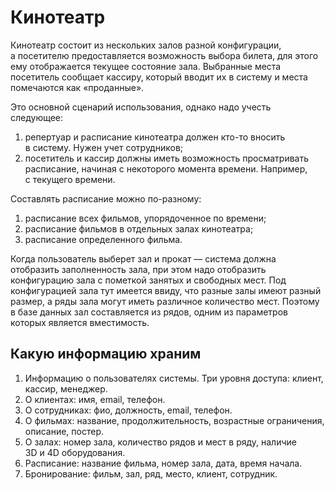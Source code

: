 # Кинотеатр

Кинотеатр состоит из&nbsp;нескольких залов разной конфигурации, а&nbsp;посетителю предоставляется возможность выбора билета, для этого ему отображается текущее состояние зала. Выбранные места посетитель сообщает кассиру, который вводит их&nbsp;в&nbsp;систему и&nbsp;места помечаются как &laquo;проданные&raquo;. 

Это основной сценарий использования, однако надо учесть следующее:

1. репертуар и&nbsp;расписание кинотеатра должен кто-то вносить в&nbsp;систему. Нужен учет сотрудников;
2. посетитель и&nbsp;кассир должны иметь возможность просматривать расписание, начиная с&nbsp;некоторого момента времени. Например, с&nbsp;текущего времени. 

Составлять расписание можно по-разному:
1. расписание всех фильмов, упорядоченное по&nbsp;времени;
2. расписание фильмов в&nbsp;отдельных залах кинотеатра;
3. расписание определенного фильма.

Когда пользователь выберет зал и&nbsp;прокат&nbsp;&mdash; система должна отобразить заполненность зала, при этом надо отобразить конфигурацию зала с&nbsp;пометкой занятых и&nbsp;свободных мест. Под конфигурацией зала тут имеется ввиду, что разные залы имеют разный размер, а&nbsp;ряды зала могут иметь различное количество мест. Поэтому в&nbsp;базе данных зал составляется из&nbsp;рядов, одним из&nbsp;параметров которых является вместимость.

## Какую информацию храним
1. Информацию о&nbsp;пользователях системы. Три уровня доступа: клиент, кассир, менеджер.
2. О&nbsp;клиентах: имя, email, телефон.
3. О&nbsp;сотрудниках: фио, должность, email, телефон.
4. О&nbsp;фильмах: название, продолжительность, возрастные ограничения, описание, постер.
5. О&nbsp;залах: номер зала, количество рядов и&nbsp;мест в&nbsp;ряду, наличие 3D&nbsp;и&nbsp;4D&nbsp;оборудования.
6. Расписание: название фильма, номер зала, дата, время начала.
8. Бронирование: фильм, зал, ряд, место, клиент, сотрудник.
